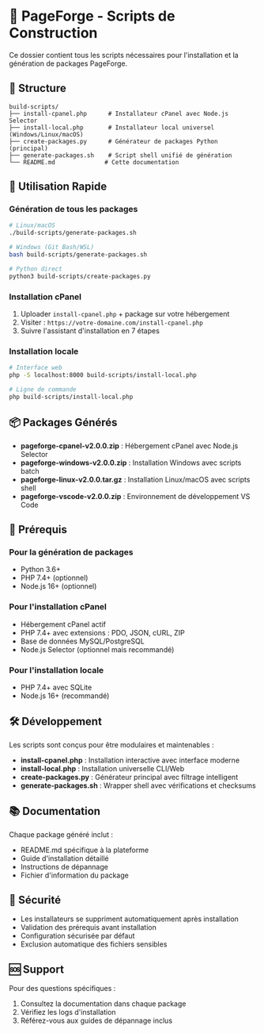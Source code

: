 # 🚀 PageForge - Scripts de Construction

Ce dossier contient tous les scripts nécessaires pour l'installation et la génération de packages PageForge.

## 📁 Structure

```
build-scripts/
├── install-cpanel.php      # Installateur cPanel avec Node.js Selector
├── install-local.php       # Installateur local universel (Windows/Linux/macOS)
├── create-packages.py      # Générateur de packages Python (principal)
├── generate-packages.sh    # Script shell unifié de génération
└── README.md              # Cette documentation
```

## 🚀 Utilisation Rapide

### Génération de tous les packages

```bash
# Linux/macOS
./build-scripts/generate-packages.sh

# Windows (Git Bash/WSL)
bash build-scripts/generate-packages.sh

# Python direct
python3 build-scripts/create-packages.py
```

### Installation cPanel

1. Uploader `install-cpanel.php` + package sur votre hébergement
2. Visiter : `https://votre-domaine.com/install-cpanel.php`
3. Suivre l'assistant d'installation en 7 étapes

### Installation locale

```bash
# Interface web
php -S localhost:8000 build-scripts/install-local.php

# Ligne de commande
php build-scripts/install-local.php
```

## 📦 Packages Générés

- **pageforge-cpanel-v2.0.0.zip** : Hébergement cPanel avec Node.js Selector
- **pageforge-windows-v2.0.0.zip** : Installation Windows avec scripts batch
- **pageforge-linux-v2.0.0.tar.gz** : Installation Linux/macOS avec scripts shell
- **pageforge-vscode-v2.0.0.zip** : Environnement de développement VS Code

## 🔧 Prérequis

### Pour la génération de packages
- Python 3.6+
- PHP 7.4+ (optionnel)
- Node.js 16+ (optionnel)

### Pour l'installation cPanel
- Hébergement cPanel actif
- PHP 7.4+ avec extensions : PDO, JSON, cURL, ZIP
- Base de données MySQL/PostgreSQL
- Node.js Selector (optionnel mais recommandé)

### Pour l'installation locale
- PHP 7.4+ avec SQLite
- Node.js 16+ (recommandé)

## 🛠️ Développement

Les scripts sont conçus pour être modulaires et maintenables :

- **install-cpanel.php** : Installation interactive avec interface moderne
- **install-local.php** : Installation universelle CLI/Web
- **create-packages.py** : Générateur principal avec filtrage intelligent
- **generate-packages.sh** : Wrapper shell avec vérifications et checksums

## 📚 Documentation

Chaque package généré inclut :
- README.md spécifique à la plateforme
- Guide d'installation détaillé
- Instructions de dépannage
- Fichier d'information du package

## 🔐 Sécurité

- Les installateurs se suppriment automatiquement après installation
- Validation des prérequis avant installation
- Configuration sécurisée par défaut
- Exclusion automatique des fichiers sensibles

## 🆘 Support

Pour des questions spécifiques :
1. Consultez la documentation dans chaque package
2. Vérifiez les logs d'installation
3. Référez-vous aux guides de dépannage inclus